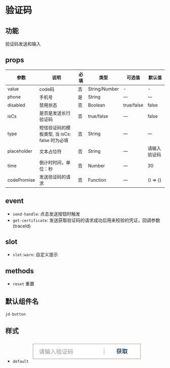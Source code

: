 # 验证码

## 功能

验证码发送和输入

## props

| 参数 | 说明 | 必填 | 类型 | 可选值 | 默认值 |
| --- | --- | --- | --- | --- | --- |
| value | code码 | 否 | String/Number | - | - |
| phone | 手机号 | 是 | String | — | — |
| disabled | 禁用状态 | 否 | Boolean | true/false | false |
| isCs | 是否是发送长行验证码 | 否 | true/false | — | false |
| type | 短信验证码的模板类型, 当 isCs: false 时为必填 | 否 | String | — | — |
| placeholder | 文本占位符 | 否 | String | — | 请输入验证码 |
| time | 倒计时时间，单位：秒 | 否 | Number | — | 30 |
| codePromise | 发送验证码的请求 | 否 | Function | — | () => {} |

## event

- `send-handle`: 点击发送按钮时触发
- `get-certificate`: 发送获取验证码的请求成功后用来校验的凭证，回调参数(traceId)

## slot

- `slot:warn`: 自定义提示

## methods

- `reset` 重置

## 默认组件名

`jd-button`

## 样式

- `default`
![verify-code](./img/verify-code.png)
